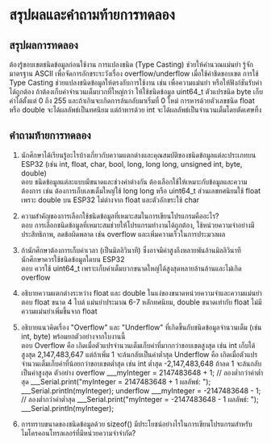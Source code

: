 # สรุปผลและคำถามท้ายการทดลอง

## สรุปผลการทดลอง <br>
ต้องรู้ขอบเขตชนิดข้อมูลก่อนใช้งาน การแปลงชนิด (Type Casting) ช่วยให้คำนวณแม่นยำ รู้จักมาตรฐาน ASCII เพื่อจัดการอักขระระวังเรื่อง overflow/underflow เมื่อใช้ค่าชิดขอบเขต
การใช้ Type Casting ช่วยแปลงชนิดข้อมูลให้ตรงกับการใช้งาน เช่น เพื่อความแม่นยำ หรือให้ฟังก์ชันรับค่าได้ถูกต้อง ถ้าต้องเก็บค่าจำนวนเต็มบวกที่ใหญ่กว่า ให้ใช้ชนิดข้อมูล uint64_t
ตัวแปรชนิด byte เก็บค่าได้ตั้งแต่ 0 ถึง 255 และถ้าเกินจะเกิดการล้นกลับมาเริ่มที่ 0 ใหม่ การหารด้วยตัวเลขชนิด float หรือ double จะได้ผลลัพธ์เป็นทศนิยม แต่ถ้าหารด้วย int จะได้ผลลัพธ์เป็นจำนวนเต็มโดยตัดเศษทิ้ง


## คำถามท้ายการทดลอง

1. นักศึกษาได้เรียนรู้อะไรบ้างเกี่ยวกับความแตกต่างและคุณสมบัติของชนิดข้อมูลแต่ละประเภทบน ESP32 (เช่น int, float, char, bool, long, long long, unsigned int, byte, double)<br>
ตอบ ชนิดข้อมูลแต่ละแบบมีขนาดและช่วงค่าต่างกัน ต้องเลือกใช้ให้เหมาะกับข้อมูลและความต้องการ เช่น ต้องการเก็บเลขเต็มใหญ่ใช้ long long หรือ uint64_t ส่วนเลขทศนิยมใช้ float เพราะ double บน ESP32 ไม่ต่างจาก float และตัวอักขระใช้ char

2. ความสำคัญของการเลือกใช้ชนิดข้อมูลที่เหมาะสมในการเขียนโปรแกรมคืออะไร?<br>
ตอบ การเลือกชนิดข้อมูลที่เหมาะสมช่วยให้โปรแกรมทำงานได้ถูกต้อง, ใช้หน่วยความจำอย่างมีประสิทธิภาพ, ลดข้อผิดพลาด เช่น overflow และเพิ่มความเร็วในการประมวลผล

4. ถ้านักศึกษาต้องการเก็บค่าเวลา (เป็นมิลลิวินาที) ซึ่งอาจมีค่าสูงถึงหลายพันล้านมิลลิวินาที นักศึกษาควรใช้ชนิดข้อมูลใดบน ESP32<br>
ตอบ ควรใช้ uint64_t เพราะเก็บค่าเต็มบวกขนาดใหญ่ได้สูงสุดหลายล้านล้านและไม่เกิด overflow

5. อธิบายความแตกต่างระหว่าง float และ double ในแง่ของขนาดหน่วยความจำและความแม่นยำ<br>
ตอบ float ขนาด 4 ไบต์ แม่นยำประมาณ 6-7 หลักทศนิยม, double ขนาดเท่ากับ float ไม่มีความแม่นยำเพิ่มขึ้นจาก float

6. อธิบายแนวคิดเรื่อง "Overflow" และ "Underflow" ที่เกิดขึ้นกับชนิดข้อมูลจำนวนเต็ม (เช่น int, byte) พร้อมยกตัวอย่างจากใบงานนี้<br>
ตอบ Overflow คือ เกิดเมื่อตัวแปรจำนวนเต็มเก็บค่าที่มากกว่าขอบเขตสูงสุด เช่น int เก็บได้สูงสุด 2,147,483,647 แต่ถ้าเพิ่ม 1 จะล้นกลับเป็นค่าต่ำสุด
    Underflow คือ เกิดเมื่อตัวแปรจำนวนเต็มเก็บค่าที่น้อยกว่าขอบเขตต่ำสุด เช่น int ต่ำสุด -2,147,483,648 ถ้าลด 1 จะล้นกลับเป็นค่าสูงสุด
    ตัวอย่าง overflow
   ___myInteger = 2147483648 + 1; // ลองต่ำกว่าค่าต่ำสุด
   ___Serial.print("myInteger = 2147483648 + 1 ผลลัพธ์: ");
   ___Serial.println(myInteger);
          underflow
   ___myInteger = -2147483648 - 1; // ลองต่ำกว่าค่าต่ำสุด
   ___Serial.print("myInteger = -2147483648 - 1 ผลลัพธ์: ");
   ___Serial.println(myInteger); 


8. การทราบขนาดของชนิดข้อมูลด้วย sizeof() มีประโยชน์อย่างไรในการเขียนโปรแกรมสำหรับไมโครคอนโทรลเลอร์ที่มีหน่วยความจำจำกัด?

